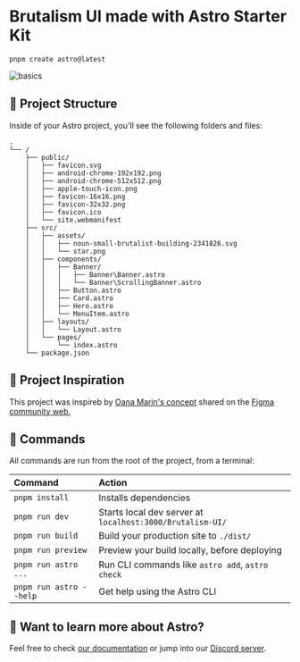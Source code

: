 # Brutalism UI made with Astro Starter Kit

```
pnpm create astro@latest
```

![basics](https://user-images.githubusercontent.com/4677417/186188965-73453154-fdec-4d6b-9c34-cb35c248ae5b.png)


## 🚀 Project Structure

Inside of your Astro project, you'll see the following folders and files:

```
.
└── /
    ├── public/
    │   ├── favicon.svg
    │   ├── android-chrome-192x192.png
    │   ├── android-chrome-512x512.png
    │   ├── apple-touch-icon.png
    │   ├── favicon-16x16.png
    │   ├── favicon-32x32.png
    │   ├── favicon.ico
    │   └── site.webmanifest
    ├── src/
    │   ├── assets/
    │   │   ├── noun-small-brutalist-building-2341826.svg
    │   │   └── star.png
    │   ├── components/
    │   │   ├── Banner/
    │   │   │   ├── Banner\Banner.astro
    │   │   │   └── Banner\ScrollingBanner.astro
    │   │   ├── Button.astro
    │   │   ├── Card.astro
    │   │   ├── Hero.astro
    │   │   └── MenuItem.astro
    │   ├── layouts/
    │   │   └── Layout.astro
    │   └── pages/
    │       └── index.astro
    └── package.json
```

## 🚀 Project Inspiration

This project was inspireb by [Oana Marin's concept](https://www.figma.com/community/file/1101090285788087600) shared on the [Figma community web.](https://www.figma.com/community/)

## 🧞 Commands

All commands are run from the root of the project, from a terminal:

| Command                | Action                                           |
| :--------------------- | :----------------------------------------------- |
| `pnpm install`          | Installs dependencies                            |
| `pnpm run dev`          | Starts local dev server at `localhost:3000/Brutalism-UI/`      |
| `pnpm run build`        | Build your production site to `./dist/`          |
| `pnpm run preview`      | Preview your build locally, before deploying     |
| `pnpm run astro ...`    | Run CLI commands like `astro add`, `astro check` |
| `pnpm run astro --help` | Get help using the Astro CLI                     |

## 👀 Want to learn more about Astro?

Feel free to check [our documentation](https://docs.astro.build) or jump into our [Discord server](https://astro.build/chat).
